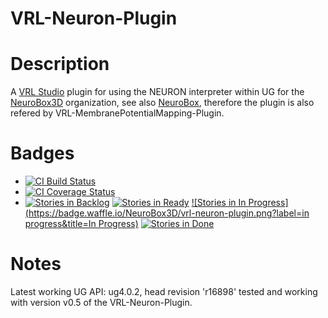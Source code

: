 VRL-Neuron-Plugin
===================
# Description
A [VRL Studio](https://github.com/VRL-Studio/VRL-Studio) plugin for using the NEURON interpreter within UG for the [NeuroBox3D](https://github.com/NeuroBox3D) organization,
see also [NeuroBox](http://www.neurobox.eu), therefore the plugin is also refered by VRL-MembranePotentialMapping-Plugin.

# Badges
* [![CI Build Status](https://travis-ci.org/stephanmg/VRL-Neuron-Plugin.svg?branch=master)](https://travis-ci.org/stephanmg/VRL-Neuron-Plugin)
* [![CI Coverage Status](https://coveralls.io/repos/stephanmg/VRL-Neuron-Plugin/badge.png)](https://coveralls.io/r/stephanmg/VRL-Neuron-Plugin)
* [![Stories in Backlog](https://badge.waffle.io/NeuroBox3D/vrl-neuron-plugin.png?label=backlog&title=Backlog)](http://waffle.io/NeuroBox3D/vrl-neuron-plugin)
[![Stories in Ready](https://badge.waffle.io/neurobox3d/vrl-neuron-plugin.svg?label=ready&title=Ready)](http://waffle.io/neurobox3d/vrl-neuron-plugin)
[![Stories in In Progress](https://badge.waffle.io/NeuroBox3D/vrl-neuron-plugin.png?label=in progress&title=In Progress)](http://waffle.io/NeuroBox3D/vrl-neuron-plugin)
[![Stories in Done](https://badge.waffle.io/NeuroBox3D/vrl-neuron-plugin.png?label=done&title=Done)](http://waffle.io/NeuroBox3D/vrl-neuron-plugin)

# Notes
Latest working UG API: ug4.0.2, head revision 'r16898' tested and working with version v0.5 of the VRL-Neuron-Plugin.
